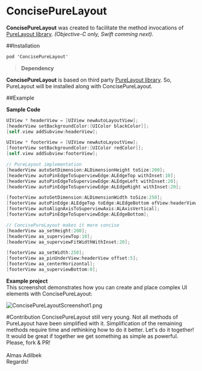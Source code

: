# ConcisePureLayout
**ConcisePureLayout** was created to facilitate the method invocations of [PureLayout library](https://github.com/PureLayout/PureLayout "PureLayout github page"). _(Objective-C only, Swift comming next)._

##Installation
```objective-c
pod 'ConcisePureLayout'
```

>**Dependency**
>
**ConcisePureLayout** is based on third party [PureLayout library](https://github.com/PureLayout/PureLayout "PureLayout github page"). So, PureLayout  will be installed along with ConcisePureLayout.

##Example

**Sample Code**
```objective-c
UIView * headerView = [UIView newAutoLayoutView];
[headerView setBackgroundColor:[UIColor blackColor]];
[self.view addSubview:headerView];

UIView * footerView = [UIView newAutoLayoutView];
[footerView setBackgroundColor:[UIColor redColor]];
[self.view addSubview:footerView];

// PureLayout implementation
[headerView autoSetDimension:ALDimensionHeight toSize:200];
[headerView autoPinEdgeToSuperviewEdge:ALEdgeTop withInset:10];
[headerView autoPinEdgeToSuperviewEdge:ALEdgeLeft withInset:20];
[headerView autoPinEdgeToSuperviewEdge:ALEdgeRight withInset:20];

[footerView autoSetDimension:ALDimensionWidth toSize:250];
[footerView autoPinEdge:ALEdgeTop toEdge:ALEdgeBottom ofView:headerView withOffset:5];
[footerView autoAlignAxisToSuperviewAxis:ALAxisVertical];
[footerView autoPinEdgeToSuperviewEdge:ALEdgeBottom];

// ConcisePureLayout makes it more concise
[headerView aa_setHeight:200];
[headerView aa_superviewTop:10];
[headerView aa_superviewFitWidthWithInset:20];

[footerView aa_setWidth:250];
[footerView aa_pinUnderView:headerView offset:5];
[footerView aa_centerHorizontal];
[footerView aa_superviewBottom:0];
```

**Example project**<br>
This screenshot demonstrates how you can create and place complex UI elements with ConcisePureLayout:

![ConcisePureLayoutScreenshot1.png](https://github.com/mixdesign/ConcisePureLayout/blob/master/ConcisePureLayoutScreenshot1.png)

#Contribution
ConcisePureLayout still very young. Not all methods of PureLayout have been simplified with it. Simplification of the remaining methods require time and rethinking how to do it better. Let's do it together!
It would be great if together we get something as simple as powerful.</br>
Please, fork & PR!
</br></br>
Almas Adilbek</br>
Regards!
